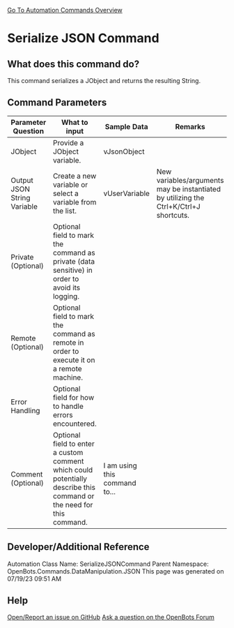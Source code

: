 <!--TITLE: Serialize JSON Command -->
<!-- SUBTITLE: a command in the Data Manipulation Commands\JSON group. -->
[Go To Automation Commands Overview](/automation-commands)


# Serialize JSON Command


## What does this command do?
This command serializes a JObject and returns the resulting String.


## Command Parameters
| Parameter Question   	| What to input  	|  Sample Data 	| Remarks  	|
| ---                    | ---               | ---           | ---       |
|JObject|Provide a JObject variable.|vJsonObject||
|Output JSON String Variable|Create a new variable or select a variable from the list.|vUserVariable|New variables/arguments may be instantiated by utilizing the Ctrl+K/Ctrl+J shortcuts.|
|Private (Optional)|Optional field to mark the command as private (data sensitive) in order to avoid its logging.|||
|Remote (Optional)|Optional field to mark the command as remote in order to execute it on a remote machine.|||
|Error Handling|Optional field for how to handle errors encountered.|||
|Comment (Optional)|Optional field to enter a custom comment which could potentially describe this command or the need for this command.|I am using this command to...||


## Developer/Additional Reference
Automation Class Name: SerializeJSONCommand
Parent Namespace: OpenBots.Commands.DataManipulation.JSON
This page was generated on 07/19/23 09:51 AM


## Help
[Open/Report an issue on GitHub](https://github.com/OpenBotsAI/OpenBots.Studio/issues/new)
[Ask a question on the OpenBots Forum](https://openbots.ai/forums/)
